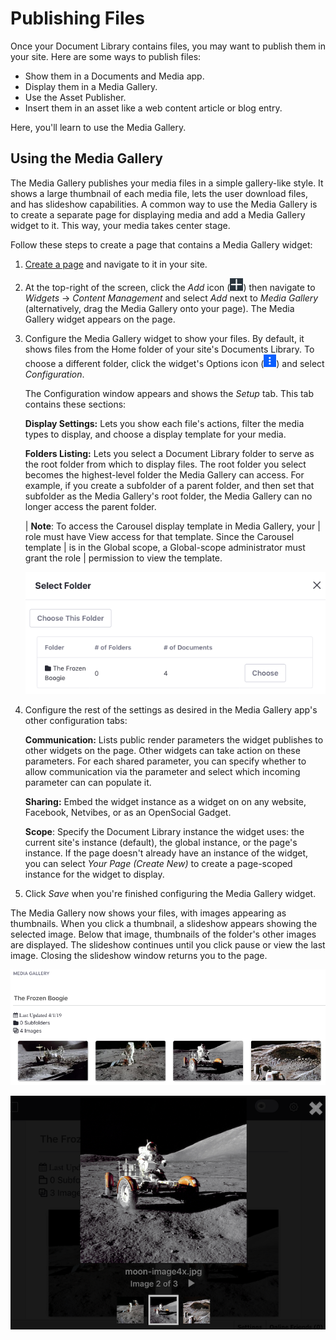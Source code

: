 # Publishing Files [](id=publishing-files-site)

Once your Document Library contains files, you may want to publish them in your
site. Here are some ways to publish files:

-   Show them in a Documents and Media app.
-   Display them in a Media Gallery.
-   Use the Asset Publisher.
-   Insert them in an asset like a web content article or blog entry.

Here, you'll learn to use the Media Gallery. 

## Using the Media Gallery [](id=using-the-media-gallery)

The Media Gallery publishes your media files in a simple gallery-like style. It
shows a large thumbnail of each media file, lets the user download files, and
has slideshow capabilities. A common way to use the Media Gallery is to create
a separate page for displaying media and add a Media Gallery widget to it. This
way, your media takes center stage. 

Follow these steps to create a page that contains a Media Gallery widget: 

1.  [Create a page](/discover/portal/-/knowledge_base/7-2/creating-and-managing-pages) 
    and navigate to it in your site. 

2.  At the top-right of the screen, click the *Add* icon
    (![Add](../../../../images/icon-add-app.png)) then navigate to 
    *Widgets* &rarr; *Content Management* and select *Add* next to *Media 
    Gallery* (alternatively, drag the Media Gallery onto your page). The Media 
    Gallery widget appears on the page. 

3.  Configure the Media Gallery widget to show your files. By default, it shows 
    files from the Home folder of your site's Documents Library. To choose a 
    different folder, click the widget's Options icon 
    (![Options](../../../../images/icon-app-options.png)) and select 
    *Configuration*. 

    The Configuration window appears and shows the *Setup* tab. This tab 
    contains these sections: 
 
    **Display Settings:** Lets you show each file's actions, filter the media 
    types to display, and choose a display template for your media. 

    **Folders Listing:** Lets you select a Document Library folder to serve as 
    the root folder from which to display files. The root folder you select 
    becomes the highest-level folder the Media Gallery can access. For example, 
    if you create a subfolder of a parent folder, and then set that subfolder as 
    the Media Gallery's root folder, the Media Gallery can no longer access the 
    parent folder. 

    | **Note**: To access the Carousel display template in Media Gallery, your 
    | role must have View access for that template. Since the Carousel template 
    | is in the Global scope, a Global-scope administrator must grant the role 
    | permission to view the template. 

    ![Figure 1: You can configure the Media Gallery to use any Documents and Media folder as its root folder.](../../../../images/dm-select-root-folder.png)

4.  Configure the rest of the settings as desired in the Media Gallery app's 
    other configuration tabs: 

    **Communication:** Lists public render parameters the widget publishes 
    to other widgets on the page. Other widgets can take action on these 
    parameters. For each shared parameter, you can specify whether to allow 
    communication via the parameter and select which incoming parameter can 
    can populate it. 

    **Sharing:** Embed the widget instance as a widget on on any website, 
    Facebook, Netvibes, or as an OpenSocial Gadget. 

    **Scope**: Specify the Document Library instance the widget uses: the 
    current site's instance (default), the global instance, or the page's 
    instance. If the page doesn't already have an instance of the widget, you 
    can select *Your Page (Create New)* to create a page-scoped instance for the 
    widget to display. 

5.  Click *Save* when you're finished configuring the Media Gallery widget. 

The Media Gallery now shows your files, with images appearing as thumbnails. 
When you click a thumbnail, a slideshow appears showing the selected image. 
Below that image, thumbnails of the folder's other images are displayed. The 
slideshow continues until you click pause or view the last image. Closing the 
slideshow window returns you to the page. 

![Figure 2: The Media Gallery renders large thumbnail images of media files.](../../../../images/dm-media-gallery.png)

![Figure 3: The Media Gallery's slideshow provides a nice way to view images.](../../../../images/dm-media-gallery-slideshow.png)
